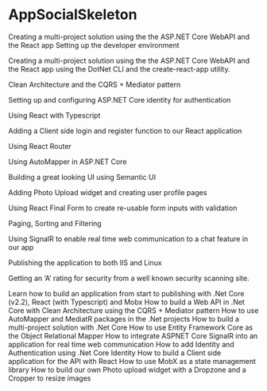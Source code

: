 ﻿# AppSocialSkeleton
Creating a multi-project solution using the the ASP.NET Core WebAPI and the React app
Setting up the developer environment

Creating a multi-project solution using the the ASP.NET Core WebAPI and the React app using the DotNet CLI and the create-react-app utility.

Clean Architecture and the CQRS + Mediator pattern

Setting up and configuring ASP.NET Core identity for authentication

Using React with Typescript

Adding a Client side login and register function to our React application

Using React Router

Using AutoMapper in ASP.NET Core

Building a great looking UI using Semantic UI

Adding Photo Upload widget and creating user profile pages

Using React Final Form to create re-usable form inputs with validation

Paging, Sorting and Filtering

Using SignalR to enable real time web communication to a chat feature in our app

Publishing the application to both IIS and Linux

Getting an ‘A’ rating for security from a well known security scanning site.

Learn how to build an application from start to publishing with .Net Core (v2.2), React (with Typescript) and Mobx
How to build a Web API in .Net Core with Clean Architecture using the CQRS + Mediator pattern
How to use AutoMapper and MediatR packages in the .Net projects
How to build a multi-project solution with .Net Core
How to use Entity Framework Core as the Object Relational Mapper
How to integrate ASPNET Core SignalR into an application for real time web communication
How to add Identity and Authentication using .Net Core Identity
How to build a Client side application for the API with React
How to use MobX as a state management library
How to build our own Photo upload widget with a Dropzone and a Cropper to resize images
